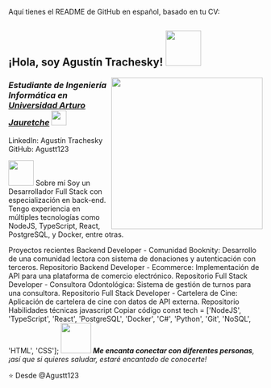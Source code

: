 
Aquí tienes el README de GitHub en español, basado en tu CV:

<h2> ¡Hola, soy Agustín Trachesky! <img src="https://media.giphy.com/media/mGcNjsfWAjY5AEZNw6/giphy.gif" width="70"></h2> <img align='right' src="https://user-images.githubusercontent.com/74038190/221352975-94759904-aa4c-4032-a8ab-b546efb9c478.gif" width="300"> <h3><em>Estudiante de Ingeniería Informática en <a href="https://www.unaj.edu.ar/">Universidad Arturo Jauretche</a> <img src="https://www.universidadesargentinas.com.ar/images/universities/logos/unaj.webp" width="30"></em></h3>
LinkedIn: Agustín Trachesky
GitHub: Agustt123

<img src="https://media.giphy.com/media/VgCDAzcKvsR6OM0uWg/giphy.gif" width="50"> Sobre mí
Soy un Desarrollador Full Stack con especialización en back-end. Tengo experiencia en múltiples tecnologías como NodeJS, TypeScript, React, PostgreSQL, y Docker, entre otras.

Proyectos recientes
Backend Developer - Comunidad Booknity: Desarrollo de una comunidad lectora con sistema de donaciones y autenticación con terceros. Repositorio
Backend Developer - Ecommerce: Implementación de API para una plataforma de comercio electrónico. Repositorio
Full Stack Developer - Consultora Odontológica: Sistema de gestión de turnos para una consultora. Repositorio
Full Stack Developer - Cartelera de Cine: Aplicación de cartelera de cine con datos de API externa. Repositorio
Habilidades técnicas
javascript
Copiar código
const tech = ['NodeJS', 'TypeScript', 'React', 'PostgreSQL', 'Docker', 'C#', 'Python', 'Git', 'NoSQL', 'HTML', 'CSS'];
<img src="https://media.giphy.com/media/LnQjpWaON8nhr21vNW/giphy.gif" width="60"> <em><b>Me encanta conectar con diferentes personas</b>, ¡así que si quieres saludar, estaré encantado de conocerte!</em>

⭐️ Desde @Agustt123
